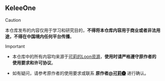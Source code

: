 ## **KeleeOne**

> [!CAUTION]
> 本仓库发布的内容仅用于学习和研究目的，**不得将本仓库内容用于商业或者非法用途，不得在中国境内任何平台传播**。

> [!IMPORTANT]
> 
> - 本仓库中的所有内容均来源于[可莉的Loon资源](https://github.com/luestr/ProxyResource/blob/main/README.md)，**使用时请严格遵守原作者的使用要求和许可协议**。
> 
> - 如有疑问，请参考原作者的使用要求或联系 **原作者[@可莉🅥](https://t.me/iKeLee)** 进行确认。
